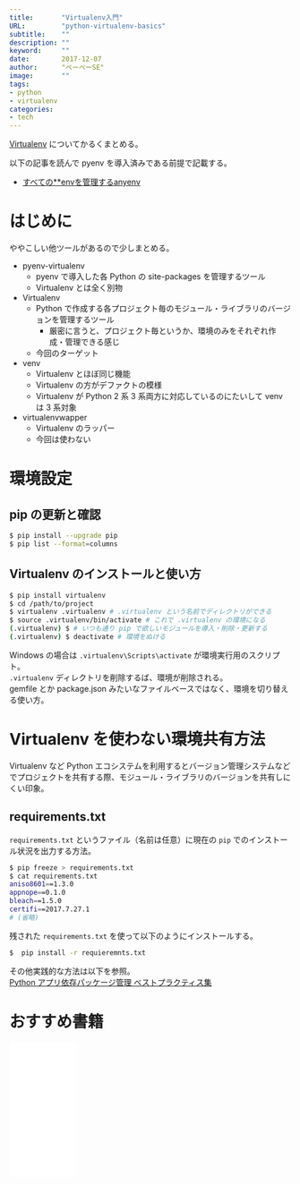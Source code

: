 ```yaml
---
title:       "Virtualenv入門"
URL:         "python-virtualenv-basics"
subtitle:    ""
description: ""
keyword:     ""
date:        2017-12-07
author:      "ぺーぺーSE"
image:       ""
tags:
- python
- virtualenv
categories:
- tech
---
```


[Virtualenv](https://virtualenv.pypa.io/en/stable/) についてかるくまとめる。

<!--more-->

以下の記事を読んで pyenv を導入済みである前提で記載する。

- [すべての**envを管理するanyenv](https://blog.pepese.com/anyenv/)

# はじめに

ややこしい他ツールがあるので少しまとめる。

- pyenv-virtualenv
    - pyenv で導入した各 Python の site-packages を管理するツール
    - Virtualenv とは全く別物
- Virtualenv
    - Python で作成する各プロジェクト毎のモジュール・ライブラリのバージョンを管理するツール
        - 厳密に言うと、プロジェクト毎というか、環境のみをそれぞれ作成・管理できる感じ
    - 今回のターゲット
- venv
    - Virtualenv とほぼ同じ機能
    - Virtualenv の方がデファクトの模様
    - Virtualenv が Python 2 系 3 系両方に対応しているのにたいして venv は 3 系対象
- virtualenvwapper
    - Virtualenv のラッパー
    - 今回は使わない

# 環境設定

## pip の更新と確認

```sh
$ pip install --upgrade pip
$ pip list --format=columns
```

## Virtualenv のインストールと使い方

```sh
$ pip install virtualenv
$ cd /path/to/project
$ virtualenv .virtualenv # .virtualenv という名前でディレクトリができる
$ source .virtualenv/bin/activate # これで .virtualenv の環境になる
(.virtualenv) $ # いつも通り pip で欲しいモジュールを導入・削除・更新する
(.virtualenv) $ deactivate # 環境をぬける
```

Windows の場合は `.virtualenv\Scripts\activate` が環境実行用のスクリプト。  
`.virtualenv` ディレクトリを削除するば、環境が削除される。  
gemfile とか package.json みたいなファイルベースではなく、環境を切り替える使い方。

# Virtualenv を使わない環境共有方法

Virtualenv など Python エコシステムを利用するとバージョン管理システムなどでプロジェクトを共有する際、モジュール・ライブラリのバージョンを共有しにくい印象。

## requirements.txt

`requirements.txt` というファイル（名前は任意）に現在の `pip` でのインストール状況を出力する方法。

```sh
$ pip freeze > requirements.txt
$ cat requirements.txt
aniso8601==1.3.0
appnope==0.1.0
bleach==1.5.0
certifi==2017.7.27.1
# (省略)
```

残された `requirements.txt` を使って以下のようにインストールする。

```sh
$  pip install -r requieremnts.txt
```

その他実践的な方法は以下を参照。  
[Python アプリ依存パッケージ管理 ベストプラクティス集](https://qiita.com/zakuro9715/items/68c8d8c6b1b05f91fa2e)

# おすすめ書籍

<!-- amazon affiliate kindle python --->
<iframe sandbox="allow-popups allow-scripts allow-modals allow-forms allow-same-origin" style="width:120px;height:240px;" marginwidth="0" marginheight="0" scrolling="no" frameborder="0" src="//rcm-fe.amazon-adsystem.com/e/cm?lt1=_blank&bc1=000000&IS2=1&bg1=FFFFFF&fc1=000000&lc1=0000FF&t=tanakakns-22&language=ja_JP&o=9&p=8&l=as4&m=amazon&f=ifr&ref=as_ss_li_til&asins=479738946X&linkId=6a85a5dd8a1e65d5de970b2542faceb0"></iframe>